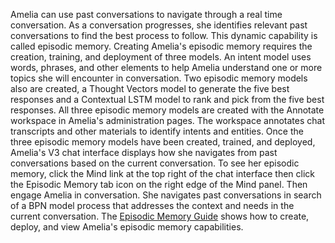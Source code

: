 Amelia can use past conversations to navigate through a real time conversation. As a conversation progresses, she identifies relevant past conversations to find the best process to follow. This dynamic capability is called episodic memory.
Creating Amelia's episodic memory requires the creation, training, and deployment of three models. An intent model uses words, phrases, and other elements to help Amelia understand one or more topics she will encounter in conversation. Two episodic memory models also are created, a Thought Vectors model to generate the five best responses and a Contextual LSTM model to rank and pick from the five best responses.
All three episodic memory models are created with the Annotate workspace in Amelia's administration pages. The workspace annotates chat transcripts and other materials to identify intents and entities.
Once the three episodic memory models have been created, trained, and deployed, Amelia's V3 chat interface displays how she navigates from past conversations based on the current conversation. To see her episodic memory, click the Mind link at the top right of the chat interface then click the Episodic Memory tab icon on the right edge of the Mind panel. Then engage Amelia in conversation. She navigates past conversations in search of a BPN model process that addresses the context and needs in the current conversation.
The [Episodic Memory Guide](Episodic%20Memory%20Guide) shows how to create, deploy, and view Amelia's episodic memory capabilities.
